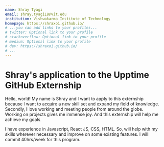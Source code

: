 ```yaml
---
name: Shray Tyagi
email: shray.tyagi18@vit.edu
institution: Vishwakarma Institute of Technology
homepage: https://shraxo1.github.io/
# ...you can add links to your profiles...
# twitter: Optional link to your profile
# stackoverflow: Optional link to your profile
# medium: Optional link to your profile
# dev: https://shraxo1.github.io/
# ...
---
```


# Shray's application to the Upptime GitHub Externship

Hello, world! My name is Shray and I want to apply to this externship because I want to acquire a new skill set and expand my field of knowledge. Secondly, I love working and meeting people from around the globe. Working on projects gives me immense joy. And this externship will help me achieve my goals. 

I have experience in Javascript, React JS, CSS, HTML. So, will help with my skills wherever necessary and improve on some existing features. I will commit 40hrs/week for this program.
